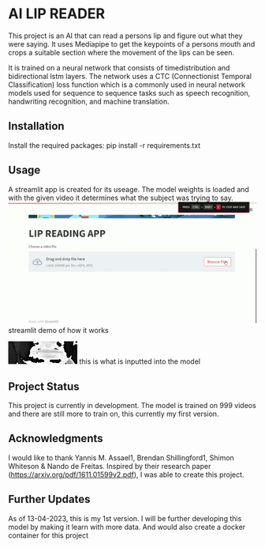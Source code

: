 # AI LIP READER

This project is an AI that can read a persons lip and figure out what they were saying. It uses Mediapipe to get the keypoints of a persons mouth and crops a suitable section where the movement of the lips can be seen.

It is trained on a neural network that consists of timedistribution and bidirectional lstm layers. The network uses a CTC (Connectionist Temporal Classification) loss function which is a commonly used in neural network models used for sequence to sequence tasks such as speech recognition, handwriting recognition, and machine translation.


## Installation
Install the required packages: pip install -r requirements.txt

## Usage
A streamlit app is created for its useage. The model weights is loaded and with the given video it determines what the subject was trying to say.
![Animated GIF](./demo.gif)
streamlit demo of how it works

![Animated GIF](./test.gif)
this is what is inputted into the model


## Project Status
This project is currently in development. The model is trained on 999 videos and there are still more to train on, this currently my first version.

## Acknowledgments
I would like to thank Yannis M. Assael1, Brendan Shillingford1, Shimon Whiteson & Nando de Freitas. Inspired by their research paper (https://arxiv.org/pdf/1611.01599v2.pdf), I was able to create this project.

## Further Updates
As of 13-04-2023, this is my 1st version. I will be further developing this model by making it learn with more data.
And would also create a docker container for this project
